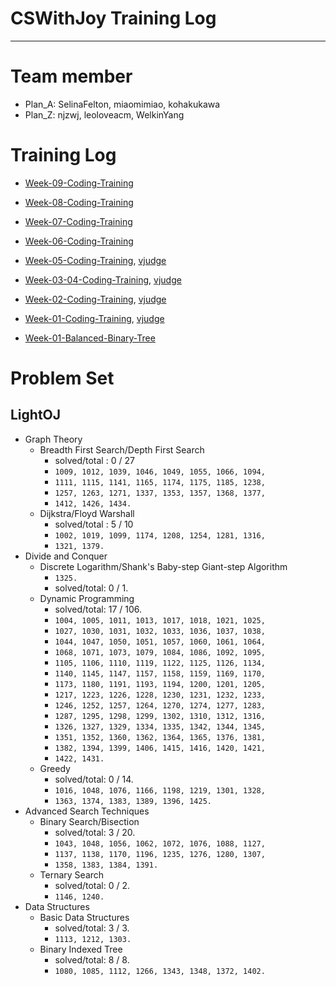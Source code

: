 # CSWithJoy Training Log
---
# Team member

* Plan_A: SelinaFelton, miaomimiao, kohakukawa
* Plan_Z: njzwj, leoloveacm, WelkinYang

# Training Log
* [Week-09-Coding-Training](https://github.com/CSWithJoy/Week-09-Coding-Training)

* [Week-08-Coding-Training](https://github.com/CSWithJoy/Week-08-Coding-Training)

* [Week-07-Coding-Training](https://github.com/CSWithJoy/Week-07-Coding-Training)

* [Week-06-Coding-Training](https://github.com/CSWithJoy/Week-06-Coding-Training)

* [Week-05-Coding-Training](https://github.com/CSWithJoy/Week-05-Coding-Training), [vjudge](http://acm.hust.edu.cn/vjudge/contest/view.action?cid=116057#overview)
* [Week-03-04-Coding-Training](https://github.com/CSWithJoy/Week-03-04-Coding-Training), [vjudge](http://acm.hust.edu.cn/vjudge/contest/view.action?cid=114291#overview)
* [Week-02-Coding-Training](https://github.com/CSWithJoy/Week-02-Coding-Training), [vjudge](http://acm.hust.edu.cn/vjudge/contest/toEditContest.action?cid=113422)
* [Week-01-Coding-Training](https://github.com/CSWithJoy/Week-01-Coding-Training), [vjudge](http://acm.hust.edu.cn/vjudge/contest/view.action?cid=113219#overview)
* [Week-01-Balanced-Binary-Tree](https://github.com/CSWithJoy/Week-01-Balanced-Binary-Tree)

# Problem Set
## LightOJ
* Graph Theory
	* Breadth First Search/Depth First Search
		* solved/total : 0 / 27
		* `1009, 1012, 1039, 1046, 1049, 1055, 1066, 1094,`
		* `1111, 1115, 1141, 1165, 1174, 1175, 1185, 1238,`
		* `1257, 1263, 1271, 1337, 1353, 1357, 1368, 1377,`
		* `1412, 1426, 1434.`
	* Dijkstra/Floyd Warshall
		* solved/total : 5 / 10
		* `1002, 1019, 1099, 1174, 1208, 1254, 1281, 1316,`
		* `1321, 1379.`	
* Divide and Conquer
	* Discrete Logarithm/Shank's Baby-step Giant-step Algorithm
		* `1325.`
		* solved/total: 0 / 1.
	* Dynamic Programming
		* solved/total: 17 / 106.
		* `1004, 1005, 1011, 1013, 1017, 1018, 1021, 1025,`
		* `1027, 1030, 1031, 1032, 1033, 1036, 1037, 1038,`
		* `1044, 1047, 1050, 1051, 1057, 1060, 1061, 1064,`
		* `1068, 1071, 1073, 1079, 1084, 1086, 1092, 1095,`
		* `1105, 1106, 1110, 1119, 1122, 1125, 1126, 1134,`
		* `1140, 1145, 1147, 1157, 1158, 1159, 1169, 1170,`
		* `1173, 1180, 1191, 1193, 1194, 1200, 1201, 1205,`
		* `1217, 1223, 1226, 1228, 1230, 1231, 1232, 1233,`
		* `1246, 1252, 1257, 1264, 1270, 1274, 1277, 1283,`
		* `1287, 1295, 1298, 1299, 1302, 1310, 1312, 1316,`
		* `1326, 1327, 1329, 1334, 1335, 1342, 1344, 1345,`
		* `1351, 1352, 1360, 1362, 1364, 1365, 1376, 1381,`
		* `1382, 1394, 1399, 1406, 1415, 1416, 1420, 1421,`
		* `1422, 1431.`
	* Greedy
		* solved/total: 0 / 14.
		* `1016, 1048, 1076, 1166, 1198, 1219, 1301, 1328,`
		* `1363, 1374, 1383, 1389, 1396, 1425.`
* Advanced Search Techniques
	* Binary Search/Bisection
		* solved/total: 3 / 20.
		* `1043, 1048, 1056, 1062, 1072, 1076, 1088, 1127,`
		* `1137, 1138, 1170, 1196, 1235, 1276, 1280, 1307,`
		* `1358, 1383, 1384, 1391.`
	* Ternary Search
		* solved/total: 0 / 2.
		* `1146, 1240.`
* Data Structures
	* Basic Data Structures
		* solved/total: 3 / 3.
		* `1113, 1212, 1303.`
	* Binary Indexed Tree
		* solved/total: 8 / 8.
		* `1080, 1085, 1112, 1266, 1343, 1348, 1372, 1402.`